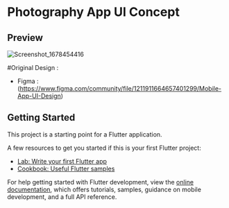 # Photography App UI Concept

## Preview
![Screenshot_1678454416](https://user-images.githubusercontent.com/34890717/234699505-a5f7090b-3aac-46db-bf18-4b7f56005ef4.png)


#Original Design :
- Figma : (https://www.figma.com/community/file/1211911664657401299/Mobile-App-UI-Design)


## Getting Started

This project is a starting point for a Flutter application.

A few resources to get you started if this is your first Flutter project:

- [Lab: Write your first Flutter app](https://docs.flutter.dev/get-started/codelab)
- [Cookbook: Useful Flutter samples](https://docs.flutter.dev/cookbook)

For help getting started with Flutter development, view the
[online documentation](https://docs.flutter.dev/), which offers tutorials,
samples, guidance on mobile development, and a full API reference.
